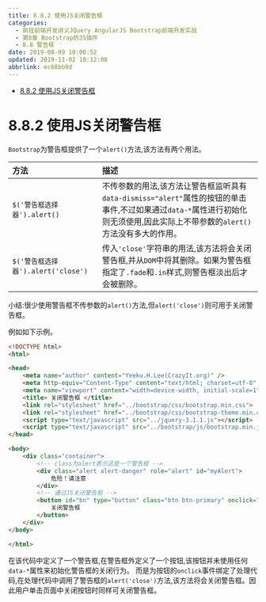 ```yaml
---
title: 8.8.2 使用JS关闭警告框
categories: 
  - 疯狂前端开发讲义JQuery AngularJS Bootstrap前端开发实战
  - 第8章 Bootstrap的JS插件
  - 8.8 警告框
date: 2019-08-09 10:00:52
updated: 2019-11-02 10:12:08
abbrlink: ec68bb9d
---
```

<div id='my_toc'>

- [8.8.2 使用JS关闭警告框](/JavaReadingNotes/ec68bb9d/#8-8-2-使用JS关闭警告框)

</div>
<!--more-->
<script>if (navigator.platform.toLowerCase() == 'win32'){document.getElementById('my_toc').style.display = 'none';}</script>

<!--end-->
<!--SSTStart-->
# 8.8.2 使用JS关闭警告框 #
`Bootstrap`为警告框提供了一个`alert()`方法,该方法有两个用法。

|方法|描述|
|:---|:---|
|`$('警告框选择器').alert()`|不传参数的用法,该方法让警告框监听具有`data-dismiss="alert"`属性的按钮的单击事件,不过如果通过`data-*`属性进行初始化则无须使用,因此实际上不带参数的`alert()`方法没有多大的作用。|
|`$('警告框选择器').alert('close')`|传入`'close'`字符串的用法,该方法将会关闭警告框,并从`DOM`中将其删除。如果为警告框指定了`.fade`和`.in`样式,则警告框淡出后才会被删除。|
小结:很少使用警告框不传参数的`alert()`方法,但`alert('close')`则可用于关闭警告框。

例如如下示例。
```html
<!DOCTYPE html>
<html>

<head>
    <meta name="author" content="Yeeku.H.Lee(CrazyIt.org)" />
    <meta http-equiv="Content-Type" content="text/html; charset=utf-8" />
    <meta name="viewport" content="width=device-width, initial-scale=1">
    <title> 关闭警告框 </title>
    <link rel="stylesheet" href="../bootstrap/css/bootstrap.min.css">
    <link rel="stylesheet" href="../bootstrap/css/bootstrap-theme.min.css">
    <script type="text/javascript" src="../jquery-3.1.1.js"></script>
    <script type="text/javascript" src="../bootstrap/js/bootstrap.min.js"></script>
</head>

<body>
    <div class="container">
        <!-- class为alert表示这是一个警告框 -->
        <div class="alert alert-danger" role="alert" id="myAlert">
            危险！请注意
        </div>
        <!-- 通过JS关闭警告框 -->
        <button id="bn" type="button" class="btn btn-primary" onclick="$('#myAlert').alert('close')">
            关闭警告框
        </button>
    </div>
</body>

</html>
```
在该代码中定义了一个警告框,在警告框外定义了一个按钮,该按钮并未使用任何`data-*`属性来初始化警告框的关闭行为。
而是为按钮的`onclick`事件绑定了处理代码,在处理代码中调用了警告框的`alert('close')`方法,该方法将会关闭警告框。因此用户单击页面中关闭按钮时同样可关闭警告框。
<!--SSTStop-->

